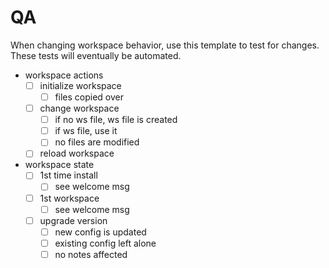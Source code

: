 
# QA

When changing workspace behavior, use this template to test for changes. These tests will eventually be automated. 

- workspace actions
    - [ ] initialize workspace
        - [ ] files copied over
    - [ ] change workspace
        - [ ] if no ws file, ws file is created
        - [ ] if ws file, use it
        - [ ] no files are modified
    - [ ] reload workspace
- workspace state
    - [ ] 1st time install
        - [ ] see welcome msg
    - [ ] 1st workspace
        - [ ] see welcome msg
    - [ ] upgrade version
        - [ ] new config is updated
        - [ ] existing config left alone
        - [ ] no notes affected